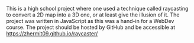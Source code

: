 This is a high school project where one used a technique called raycasting to convert a 2D map into a 3D one, or at least give the illusion of it.
The project was written in JavaScript as this was a hand-in for a WebDev course.
The project should be hosted by GitHub and be accessible at https://zhermit09.github.io/raycaster/

